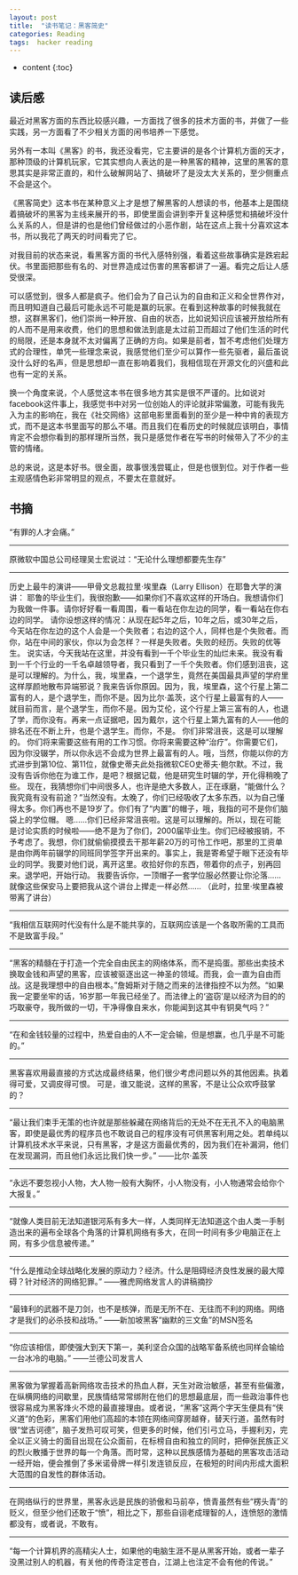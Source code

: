 ```yaml
---
layout: post
title:  "读书笔记：黑客简史"
categories: Reading
tags:  hacker reading
---
```


* content
{:toc}

## 读后感

最近对黑客方面的东西比较感兴趣，一方面找了很多的技术方面的书，并做了一些实践，另一方面看了不少相关方面的闲书培养一下感觉。




另外有一本叫《黑客》的书，我还没看完，它主要讲的是各个计算机方面的天才，那种顶级的计算机玩家，它其实想向人表达的是一种黑客的精神，这里的黑客的意思其实是非常正直的，和什么破解网站了、搞破坏了是没太大关系的，至少侧重点不会是这个。

《黑客简史》这本书在某种意义上才是想了解黑客的人想读的书，他基本上是围绕着搞破坏的黑客为主线来展开的书，即使里面会讲到李开复这种感觉和搞破坏没什么关系的人，但是讲的也是他们曾经做过的小恶作剧，站在这点上我十分喜欢这本书，所以我花了两天的时间看完了它。

对我目前的状态来说，看黑客方面的书代入感特别强，看着这些故事确实是跌宕起伏。书里面把那些有名的、对世界造成过伤害的黑客都讲了一遍。看完之后让人感受很深。

可以感觉到，很多人都是疯子。他们会为了自己认为的自由和正义和全世界作对，而且明知道自己最后可能永远不可能是赢的玩家。在看到这种故事的时候我就在想，这群黑客们，他们崇尚一种开放、自由的状态，比如说知识应该被开放给所有的人而不是用来收费，他们的思想和做法到底是太过前卫而超过了他们生活的时代的局限，还是本身就不太对偏离了正确的方向。如果是前者，暂不考虑他们处理方式的合理性，单凭一些理念来说，我感觉他们至少可以算作一些先驱者，最后虽说没什么好的名声，但是思想却一直在影响着我们，我相信现在开源文化的兴盛和此也有一定的关系。

换一个角度来说，个人感觉这本书在很多地方其实是很不严谨的。比如说对facebook这件事上，我感觉书中对另一位创始人的评论就非常偏激，可能有我先入为主的影响在，我在《社交网络》这部电影里面看到的至少是一种中肯的表现方式，而不是这本书里面写的那么不堪。而且我们在看历史的时候就应该明白，事情肯定不会想你看到的那样理所当然，我只是感觉作者在写书的时候带入了不少的主管的情绪。

总的来说，这是本好书。很全面，故事很浅尝辄止，但是也很到位。对于作者一些主观感情色彩非常明显的观点，不要太在意就好。

## 书摘


“有罪的人才会痛。”

******

原微软中国总公司经理吴士宏说过：“无论什么理想都要先生存”

******

历史上最牛的演讲——甲骨文总裁拉里·埃里森（Larry Ellison）在耶鲁大学的演讲： 耶鲁的毕业生们，我很抱歉——如果你们不喜欢这样的开场白。我想请你们为我做一件事。请你好好看一看周围，看一看站在你左边的同学，看一看站在你右边的同学。 请你设想这样的情况：从现在起5年之后，10年之后，或30年之后，今天站在你左边的这个人会是一个失败者；右边的这个人，同样也是个失败者。而你，站在中间的家伙，你以为会怎样？一样是失败者。失败的经历。失败的优等生。 说实话，今天我站在这里，并没有看到一千个毕业生的灿烂未来。我没有看到一千个行业的一千名卓越领导者，我只看到了一千个失败者。你们感到沮丧，这是可以理解的。为什么，我，埃里森，一个退学生，竟然在美国最具声望的学府里这样厚颜地散布异端邪说？我来告诉你原因。因为，我，埃里森，这个行星上第二富有的人，是个退学生，而你不是。因为比尔·盖茨，这个行星上最富有的人——就目前而言，是个退学生，而你不是。因为艾伦，这个行星上第三富有的人，也退了学，而你没有。再来一点证据吧，因为戴尔，这个行星上第九富有的人——他的排名还在不断上升，也是个退学生。而你，不是。 你们非常沮丧，这是可以理解的。 你们将来需要这些有用的工作习惯。你将来需要这种“治疗”。你需要它们，因为你没辍学，所以你永远不会成为世界上最富有的人。哦，当然，你能以你的方式进步到第10位、第11位，就像史蒂夫此处指微软CEO史蒂夫·鲍尔默。不过，我没有告诉你他在为谁工作，是吧？根据记载，他是研究生时辍的学，开化得稍晚了些。 现在，我猜想你们中间很多人，也许是绝大多数人，正在琢磨，“能做什么？我究竟有没有前途？”当然没有。太晚了，你们已经吸收了太多东西，以为自己懂得太多。你们再也不是19岁了。你们有了“内置”的帽子，哦，我指的可不是你们脑袋上的学位帽。 嗯……你们已经非常沮丧啦。这是可以理解的。所以，现在可能是讨论实质的时候啦——绝不是为了你们，2000届毕业生。你们已经被报销，不予考虑了。我想，你们就偷偷摸摸去干那年薪20万的可怜工作吧，那里的工资单是由你两年前辍学的同班同学签字开出来的。事实上，我是寄希望于眼下还没有毕业的同学。我要对他们说，离开这里。收拾好你的东西，带着你的点子，别再回来。退学吧，开始行动。 我要告诉你，一顶帽子一套学位服必然要让你沦落……就像这些保安马上要把我从这个讲台上撵走一样必然…… （此时，拉里·埃里森被带离了讲台）

******

“我相信互联网时代没有什么是不能共享的，互联网应该是一个各取所需的工具而不是致富手段。”

******

“黑客的精髓在于打造一个完全自由民主的网络体系，而不是捣蛋。那些出卖技术换取金钱和声望的黑客，应该被驱逐出这一神圣的领域。而我，会一直为自由而战。这是我理想中的自由根本。”詹姆斯对于随之而来的法律指控不以为然。“如果我一定要坐牢的话，16岁那一年我已经坐了。而法律上的‘盗窃’是以经济为目的的巧取豪夺，我所做的一切，干净得像自来水，你能闻到这其中有铜臭气吗？”

******

“在和金钱较量的过程中，热爱自由的人不一定会输，但是想赢，也几乎是不可能的。”

******

黑客喜欢用最直接的方式达成最终结果，他们很少考虑问题以外的其他因素。执着得可爱，又调皮得可恨。 可是，谁又能说，这样的黑客，不是让公众欢呼鼓掌的？

******

“最让我们束手无策的也许就是那些躲藏在网络背后的无处不在无孔不入的电脑黑客，即使是最优秀的程序员也不敢说自己的程序没有可供黑客利用之处。若单纯以计算机技术水平来说，只有黑客，才是这方面最优秀的，因为我们在补漏洞，他们在发现漏洞，而且他们永远比我们快一步。” ——比尔·盖茨

******

“永远不要忽视小人物，大人物一般有大胸怀，小人物没有，小人物通常会给你个大报复。”

******

“就像人类目前无法知道银河系有多大一样，人类同样无法知道这个由人类一手制造出来的遍布全球各个角落的计算机网络有多大，在同一时间有多少电脑正在上网，有多少信息被传递。”

******

“什么是推动全球战略化发展的原动力？经济。什么是阻碍经济良性发展的最大障碍？针对经济的网络犯罪。” ——雅虎网络发言人的讲稿摘抄

******

“最锋利的武器不是刀剑，也不是核弹，而是无所不在、无往而不利的网络。网络才是我们的必杀技和战场。” ——新加坡黑客“幽默的三文鱼”的MSN签名

******

“你应该相信，即使强大到天下第一，美利坚合众国的战略军备系统也同样会输给一台冰冷的电脑。” ——兰德公司发言人

******

黑客做为掌握着高新网络攻击技术的热血人群，天生对政治敏感，甚至有些偏激，在纵横网络的间歇里，民族情结常常绑附在他们的思想最底层，而一些政治事件也很容易成为黑客烽火不熄的最直接理由。或者说，“黑客”这两个字天生便具有“侠义道”的色彩，黑客们用他们高超的本领在网络间穿房越脊，替天行道，虽然有时很“堂吉诃德”，脑子发热可叹可笑，但更多的时候，他们引弓立马，手握利刃，完全以正义骑士的面目出现在公众面前，在标榜自由和独立的同时，把伸张民族正义的烈火散播于世界的每一个角落。而时常，这种以民族感情为基础的黑客攻击活动一经开始，便会推倒了多米诺骨牌一样引发连锁反应，在极短的时间内形成大面积大范围的自发性的群体活动。

******

在网络纵行的世界里，黑客永远是民族的骄傲和马前卒，愤青虽然有些“楞头青”的贬义，但至少他们还敢于“愤”，相比之下，那些自诩老成理智的人，连愤怒的激情都没有，或者说，不敢有。

******

“每一个计算机界的高精尖人士，如果他的电脑生涯不是从黑客开始，或者一辈子没黑过别人的机器，有关他的传奇注定苍白，江湖上也注定不会有他的传说。”